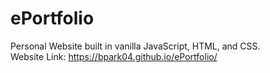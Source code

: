 # ePortfolio
Personal Website built in vanilla JavaScript, HTML, and CSS.
<br>Website Link: https://bpark04.github.io/ePortfolio/
